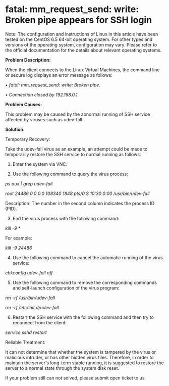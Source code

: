# fatal: mm_request_send: write: Broken pipe appears for SSH login




Note: The configuration and instructions of Linux in this article have been tested on the CentOS 6.5 64-bit operating system. For other types and versions of the operating system, configuration may vary. Please refer to the official documentation for the details about relevant operating systems.



**Problem Description:**

When the client connects to the Linux Virtual Machines, the command line or secure log displays an error message as follows:

*• fatal: mm_request_send: write: Broken pipe.*

*• Connection closed by 192.168.0.1.*




**Problem Causes:**

This problem may be caused by the abnormal running of SSH service affected by viruses such as udev-fall.



**Solution:**

Temporary Recovery:

Take the udev-fall virus as an example, an attempt could be made to temporarily restore the SSH service to normal running as follows:

1. Enter the system via VNC.

2. Use the following command to query the virus process:


*ps aux | grep udev-fall*

*root     24486  0.0  0.0 108340  1848 pts/0    S    10:30   0:00 /usr/bin/udev-fall*

Description: The number in the second column indicates the process ID (PID).



3. End the virus process with the following command:


*kill -9 <Process Corresponding to  PID>**

For example:

*kill -9 24486*

4. Use the following command to cancel the automatic running of the virus service:


*chkconfig udev-fall off*

5. Use the following command to remove the corresponding commands and self-launch configuration of the virus program:


*rm -rf /usr/bin/udev-fall*

*rm -rf /etc/init.d/udev-fall*

6. Restart the SSH service with the following command and then try to reconnect from the client:


*service sshd restart*


Reliable Treatment:

It can not determine that whether the system is tampered by the virus or malicious intruder, or has other hidden virus files. Therefore, in order to maintain the server's long-term stable running, it is suggested to restore the server to a normal state through the system disk reset.



If your problem still can not solved, please submit open ticket to us.
